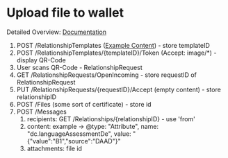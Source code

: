 # Upload file to wallet

Detailed Overview: [Documentation](https://github.com/idas-solutions/connector-documentation-dc/blob/master/Connector_Integration_Guide.md)

1. POST /RelationshipTemplates ([Example Content](https://github.com/idas-solutions/connector-documentation-dc/blob/master/examples/RelationshipTemplates/template_daad_fill.json)) - store templateID
1. POST /RelationshipTemplates/{templateID}/Token (Accept: image/*) - display QR-Code
1. User scans QR-Code - RelationshipRequest
1. GET /RelationshipRequests/OpenIncoming - store requestID of RelationshipRequest
1. PUT /RelationshipRequests/{requestID}/Accept (empty content) - store relationshipID
1. POST /Files (some sort of certificate) - store id
1. POST /Messages
   1. recipients: GET /Relationships/{relationshipID} - use 'from'
   1. content: example -> @type: "Attribute", name: "dc.languageAssessmentDe", value: "{\"value\":\"B1\",\"source\":\"DAAD\"}"
   1. attachments: file id
